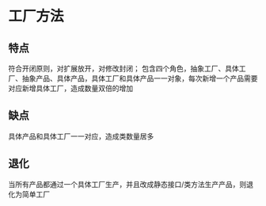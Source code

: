 #  工厂方法

## 特点
符合开闭原则，对扩展放开，对修改封闭；
包含四个角色，抽象工厂、具体工厂、抽象产品、具体产品，具体工厂和具体产品一一对象，每次新增一个产品需要对应新增具体工厂，造成数量双倍的增加

## 缺点
具体产品和具体工厂一一对应，造成类数量居多

## 退化
当所有产品都通过一个具体工厂生产，并且改成静态接口/类方法生产产品，则退化为简单工厂
